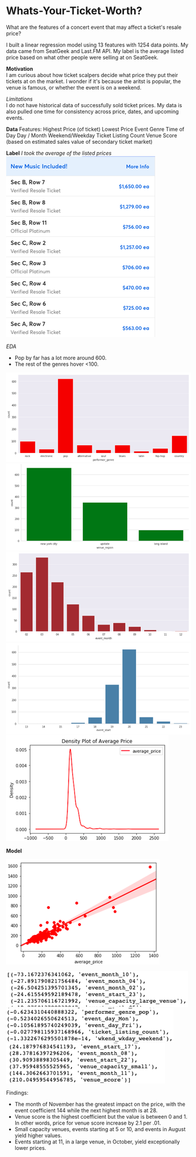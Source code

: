 # **Whats-Your-Ticket-Worth?**
What are the features of a concert event that may affect a ticket's resale price? 

I built a linear regression model using 13 features with 1254 data points. My data came from SeatGeek and Last.FM API. My label is the average listed price based on what other people were selling at on SeatGeek.

**Motivation**<br>
I am curious about how ticket scalpers decide what price they put their tickets at on the market. I wonder if it's because the aritst is popular, the venue is famous, or whether the event is on a weekend. 

*Limitations*<br>
I do not have historical data of successfully sold ticket prices. My data is also pulled one time for consistency across price, dates, and upcoming events.

**Data**
Features:
Highest Price (of ticket)
Lowest Price
Event Genre
Time of Day
Day / Month
Weekend/Weekday
Ticket Listing Count
Venue Score (based on estimated sales value of secondary ticket market)

**Label**
*I took the average of the listed prices*
![Image](https://github.com/chrispfchung/Whats-Your-Ticket-Worth/blob/master/Images/Ticketmaster%20Resell%20Prices.png)

*EDA*<br>
- Pop by far has a lot more around 600.
- The rest of the genres hover <100.

![Image](https://github.com/chrispfchung/Whats-Your-Ticket-Worth/blob/master/Images/Event%20Genres.png)
![Image](https://github.com/chrispfchung/Whats-Your-Ticket-Worth/blob/master/Images/Event%20Regions.png)
![Image](https://github.com/chrispfchung/Whats-Your-Ticket-Worth/blob/master/Images/Month%20of%20Event.png)
![Image](https://github.com/chrispfchung/Whats-Your-Ticket-Worth/blob/master/Images/Start%20time%20of%20events.png)
![Image](https://github.com/chrispfchung/Whats-Your-Ticket-Worth/blob/master/Images/Average%20Price.png)

**Model**

![Image](https://github.com/chrispfchung/Whats-Your-Ticket-Worth/blob/master/Images/Reg%20Plot.png)


![Image](https://github.com/chrispfchung/Whats-Your-Ticket-Worth/blob/master/Images/Bottom%205%20coefficients.png)
![Image](https://github.com/chrispfchung/Whats-Your-Ticket-Worth/blob/master/Images/Mid%205%20coefficients.png)
![Image](https://github.com/chrispfchung/Whats-Your-Ticket-Worth/blob/master/Images/Top%205%20coefficients.png)

Findings:<br>
- The month of November has the greatest impact on the price, with the event coefficient 144 while the next highest month is at 28.
- Venue score is the highest coefficient but the value is between 0 and 1. In other words, price for venue score increase by 2.1 per .01. 
- Small capacity venues, events starting at 5 or 10, and events in August yield higher values.
- Events starting at 11, in a large venue, in October, yield exceptionally lower prices.
